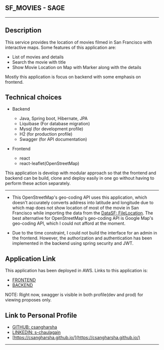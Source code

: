 ## SF_MOVIES - SAGE 

---
## Description
This service provides the location of movies filmed in San Francisco with interactive maps. 
Some features of this application are: 
- List of movies and details
- Search the movie with title
- Show Movie Location on Map with Marker along with the details

Mostly this application is focus on backend with some emphasis on frontend.

## Technical choices
- Backend
   - Java, Spring boot, Hibernate, JPA
   - Liquibase (For database migration)
   - Mysql (for development profile)
   - H2 (for production profile)
   - Swagger (for API documentation)
   
- Frontend
   
   - react
   - react-leaflet(OpenStreetMap)

This application is develop with modular approach so that the frontend and backend can be 
build, clone and deploy easily in one go without having to perform these action separately.

---

- This OpenStreetMap's geo-coding API uses this application, which doesn't accurately converts 
address into latitude and longitude due to which map does not show location of most of the 
movie in San Francisco while importing the data from the [DataSF: FileLocation](https://data.sfgov.org/resource/yitu-d5am.json).
The best alternative for  OpenStreetMap's geo-coding API is Google Map's geo-coding API, which I could not afford at the moment.

- Due to the time constraint, I could not build the interface for an admin in the frontend. 
However, the authorization and authentication has been implemented in the backend using 
spring security and JWT.

## Application Link
This application has been deployed in AWS. Links to this application is:

- [FRONTEND](http://ec2-18-189-189-17.us-east-2.compute.amazonaws.com:8083/)
- [BACKEND](http://ec2-18-189-189-17.us-east-2.compute.amazonaws.com:8082/)

NOTE: Right now, swagger is visible in both profile(dev and prod) for viewing proposes only. 

## Link to Personal Profile

- [GITHUB: csangharsha](https://github.com/csangharsha)
- [LINKEDIN: s-chaulagain](https://www.linkedin.com/in/s-chaulagain/)
- [https://csangharsha.github.io/](https://csangharsha.github.io/)

---